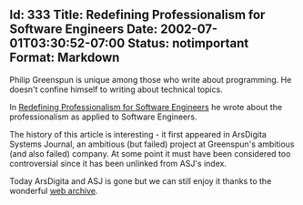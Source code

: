 Id: 333
Title: Redefining Professionalism for Software Engineers
Date: 2002-07-01T03:30:52-07:00
Status: notimportant
Format: Markdown
--------------
Philip Greenspun is unique among those who write about programming. He doesn't confine himself to writing about technical topics.

In [Redefining Professionalism for Software Engineers](https://web.archive.org/web/20010604035443/www.arsdigita.com/asj/professionalism)
he wrote about the professionalism as applied to Software Engineers.

The history of this article is interesting - it first appeared in
ArsDigita Systems Journal, an ambitious (but failed) project at
Greenspun's ambitious (and also failed) company. At some point it must
have been considered too controversial since it has been unlinked from
ASJ's index.

Today ArsDigita and ASJ is gone but we can still enjoy it
thanks to the wonderful [web archive](https://web.archive.org/).

